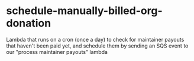 # schedule-manually-billed-org-donation

Lambda that runs on a cron (once a day) to
check for maintainer payouts that haven't been paid yet, and schedule them
by sending an SQS event to our "process maintainer payouts" lambda
